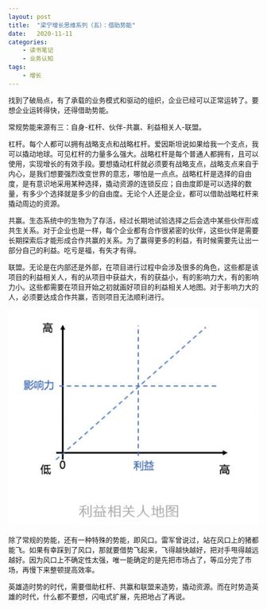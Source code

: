 ```yaml
---
layout: post
title:  "梁宁增长思维系列（五）：借助势能"
date:   2020-11-11
categories:
    - 读书笔记
    - 业务认知
tags:
    - 增长
---
```


找到了破局点，有了承载的业务模式和驱动的组织，企业已经可以正常运转了。要想企业运转得快，还得借助势能。  

常规势能来源有三：自身-杠杆、伙伴-共赢、利益相关人-联盟。  

杠杆。每个人都可以拥有战略支点和战略杠杆。爱因斯坦说如果给我一个支点，我可以撬动地球。可见杠杆的力量多么强大。战略杠杆是每个普通人都拥有，且可以使用，实现增长的有效手段。要想撬动杠杆就必须要有战略支点，战略支点来自于内心，是我们想要强烈改变世界的意志，哪怕是一点点。战略杠杆是选择的自由度，是有意识地采用某种选择，撬动资源的连锁反应；自由度即是可以选择的数量，有多少个选择就是多少的自由度。无论个人还是企业，都可以借助战略杠杆来撬动周边的资源。  

共赢。生态系统中的生物为了存活，经过长期地试验选择之后会选中某些伙伴形成共生关系。对于企业也是一样，每个企业都有合作很紧密的伙伴，这些伙伴是需要长期探索后才能形成合作共赢的关系。为了赢得更多的利益，有时候需要先让出一部分自己的利益。吃亏是福，有失才有得。  

联盟。无论是在内部还是外部，在项目进行过程中会涉及很多的角色，这些都是该项目的利益相关人，有的从项目中获益大，有的获益小，有的影响力大，有的影响力小。这些都需要在项目开始之初就画好项目的利益相关人地图。对于影响力大的人，必须要达成合作共赢，否则项目无法顺利进行。  

![image](https://github.com/Bin0Lin/Bin0Lin.github.io/blob/master/image/%E5%88%A9%E7%9B%8A%E7%9B%B8%E5%85%B3%E4%BA%BA%E5%9C%B0%E5%9B%BE.png)  

除了常规的势能，还有一种特殊的势能，即风口。雷军曾说过，站在风口上的猪都能飞。如果有幸踩到了风口，那就要借势飞起来，飞得越快越好，把对手甩得越远越好。因为风口上不确定性太强，唯一能确定的是先把市场占了，等瓜分完了市场，再慢下来整顿提高效率。  

英雄造时势的时代，需要借助杠杆、共赢和联盟来造势，撬动资源。而在时势造英雄的时代，什么都不要想，闪电式扩展，先把地占了再说。
